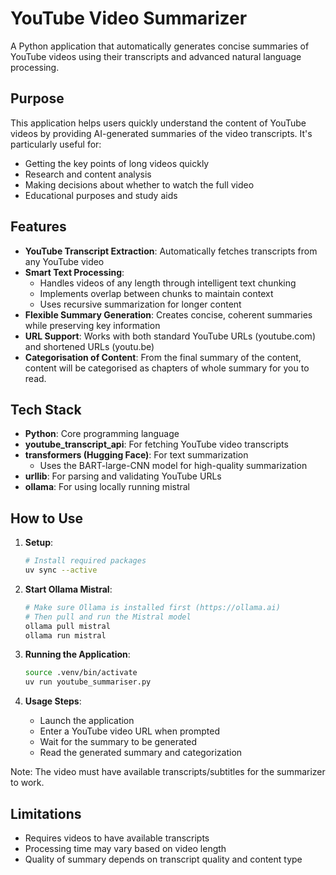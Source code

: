 # YouTube Video Summarizer

A Python application that automatically generates concise summaries of YouTube videos using their transcripts and advanced natural language processing.

## Purpose

This application helps users quickly understand the content of YouTube videos by providing AI-generated summaries of the video transcripts. It's particularly useful for:
- Getting the key points of long videos quickly
- Research and content analysis
- Making decisions about whether to watch the full video
- Educational purposes and study aids

## Features

- **YouTube Transcript Extraction**: Automatically fetches transcripts from any YouTube video
- **Smart Text Processing**: 
  - Handles videos of any length through intelligent text chunking
  - Implements overlap between chunks to maintain context
  - Uses recursive summarization for longer content
- **Flexible Summary Generation**: Creates concise, coherent summaries while preserving key information
- **URL Support**: Works with both standard YouTube URLs (youtube.com) and shortened URLs (youtu.be)
- **Categorisation of Content**: From the final summary of the content, content will be categorised as chapters of whole summary for you to read.

## Tech Stack

- **Python**: Core programming language
- **youtube_transcript_api**: For fetching YouTube video transcripts
- **transformers (Hugging Face)**: For text summarization
  - Uses the BART-large-CNN model for high-quality summarization
- **urllib**: For parsing and validating YouTube URLs
- **ollama**: For using locally running mistral

## How to Use

1. **Setup**:
   ```bash
   # Install required packages
   uv sync --active
   ```

2. **Start Ollama Mistral**:
   ```bash
   # Make sure Ollama is installed first (https://ollama.ai)
   # Then pull and run the Mistral model
   ollama pull mistral
   ollama run mistral
   ```

3. **Running the Application**:
   ```bash
   source .venv/bin/activate
   uv run youtube_summariser.py
   ```

4. **Usage Steps**:
   - Launch the application
   - Enter a YouTube video URL when prompted
   - Wait for the summary to be generated
   - Read the generated summary and categorization

Note: The video must have available transcripts/subtitles for the summarizer to work.

## Limitations
- Requires videos to have available transcripts
- Processing time may vary based on video length
- Quality of summary depends on transcript quality and content type 